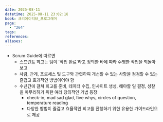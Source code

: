 ```yaml
---
date: 2025-08-11
datetime: 2025-08-11 23:02:18
book: 크리에이티브_프로그래머
page:
  - "264"
tags: 
references: 
aliases:
---
```

- Scrum Guide에 따르면
	- 스프린트 회고는 팀이 '작업 완료'라고 정의한 바에 따라 수행한 작업을 되돌아보고
	- 사람, 관계, 프로세스 및 도구와 관련하여 개선할 수 있는 사항을 점검할 수 있는 즐겁고 효과적인 방법이어야 함
	- 수년간에 걸쳐 회고를 준비, 데이터 수집, 인사이트 생성, 해야할 일 결정, 성찰을 마무리하기 위한 여러 창의적인 기법 등장
		- check-in, mad sad glad, five whys, circles of question, temperature reading
		- 다양한 방법이 즐겁고 효율적인 회고를 진행하기 위한 유용한 가이드라인으로 제공